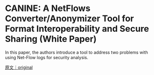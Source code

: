 
# CANINE: A NetFlows Converter/Anonymizer Tool for Format Interoperability and Secure Sharing (White Paper)

In this paper, the authors introduce a tool to address two problems with using Net-Flow logs for security analysis.

[原文｜original](https://insights.sei.cmu.edu/library/canine-a-netflows-converteranonymizer-tool-for-format-interoperability-and-secure-sharing-white-paper/)
        